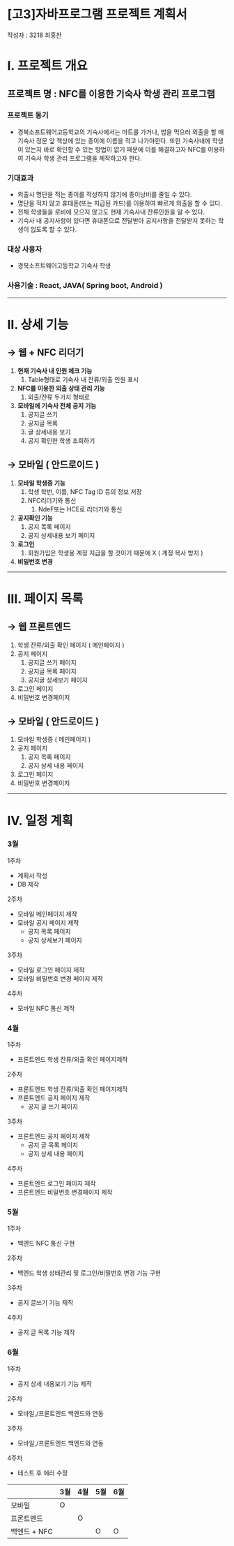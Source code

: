 # [고3]자바프로그램 프로젝트 계획서

작성자 : 3218 최홍찬

# I. 프로젝트 개요

## 프로젝트 명 : NFC를 이용한 기숙사 학생 관리 프로그램

### 프로젝트 동기

- 경북소프트웨어고등학교의 기숙사에서는 마트를 가거나, 밥을 먹으러 외출을 할 때 기숙사 정문 앞 책상에 있는 종이에 이름을 적고 나가야한다. 또한 기숙사내에 학생이 있는지 바로 확인할 수 있는 방법이 없기 때문에 이를 해결하고자 NFC를 이용하여 기숙사 학생 관리 프로그램을 제작하고자 한다.

### 기대효과

- 외출시 명단을 적는 종이를 작성하지 않기에 종이낭비를 줄일 수 있다.
- 명단을 적지 않고 휴대폰(또는 지급된 카드)를 이용하여 빠르게 외출을 할 수 있다.
- 전체 학생들을 로비에 모으지 않고도 현재 기숙사내 잔류인원을 알 수 있다.
- 기숙사 내 공지사항이 있다면 휴대폰으로 전달받아 공지사항을 전달받지 못하는 학생이 없도록 할 수 있다.

### 대상 사용자

- 경북소프트웨어고등학교 기숙사 학생

### 사용기술 : React, JAVA( Spring boot, Android )

---

# II. 상세 기능

## → 웹 + NFC 리더기

1. **현재 기숙사 내 인원 체크 기능**
    1. Table형태로 기숙사 내 잔류/외출 인원 표시 
2. **NFC를 이용한 외출 상태 관리 기능**
    1. 외출/잔류 두가지 형태로 
3. **모바일에 기숙사 전체 공지 기능**
    1. 공지글 쓰기
    2. 공지글 목록
    3. 글 상세내용 보기
    4. 공지 확인한 학생 조회하기

## → 모바일 ( 안드로이드 )

1. **모바일 학생증 기능**
    1. 학생 학번, 이름, NFC Tag ID 등의 정보 저장
    2. NFC리더기와 통신
        1. NdeF또는 HCE로 리더기와 통신
2. **공지확인 기능**
    1. 공지 목록 페이지
    2. 공지 상세내용 보기 페이지
3. **로그인**
    1. 회원가입은 학생용 계정 지급을 할 것이기 때문에 X ( 계정 복사 방지 )
4. **비밀번호 변경**

---

# III. 페이지 목록

## → 웹 프론트엔드

1. 학생 잔류/외출 확인 페이지 ( 메인페이지 )
2. 공지 페이지
    1. 공지글 쓰기 페이지
    2. 공지글 목록 페이지
    3. 공지글 상세보기 페이지
3. 로그인 페이지
4. 비밀번호 변경페이지

## → 모바일 ( 안드로이드 )

1. 모바일 학생증 ( 메인페이지 )
2. 공지 페이지
    1. 공지 목록 페이지
    2. 공지 상세 내용 페이지
3. 로그인 페이지
4. 비밀번호 변경페이지

---

# IV. 일정 계획

### 3월

1주차

- 계획서 작성
- DB 제작

2주차

- 모바일 메인페이지 제작
- 모바일  공지 페이지 제작
    - 공지 목록 페이지
    - 공지 상세보기 페이지

3주차

- 모바일  로그인 페이지 제작
- 모바일  비밀번호 변경 페이지 제작

4주차 

- 모바일  NFC 통신 제작

### 4월

1주차

- 프론트엔드 학생 잔류/외출 확인 페이지제작

2주차

- 프론트엔드 학생 잔류/외출 확인 페이지제작
- 프론트엔드 공지 페이지 제작
    - 공지 글 쓰기 페이지

3주차

- 프론트엔드 공지 페이지 제작
    - 공지 글 목록 페이지
    - 공지 상세 내용 페이지

4주차

- 프론트엔드 로그인 페이지 제작
- 프론트엔드 비밀번호 변경페이지 제작

### 5월

1주차

- 백엔드 NFC 통신 구현

2주차

- 백엔드 학생 상태관리 및 로그인/비밀번호 변경 기능 구현

3주차

- 공지 글쓰기 기능 제작

4주차

- 공지 글 목록 기능 제작

### 6월

1주차

- 공지 상세 내용보기 기능 제작

2주차

- 모바일,/프론트엔드 백엔드와 연동

3주차

- 모바일,/프론트엔드 백엔드와 연동

4주차

- 테스트 후 에러 수정

|  |           3월 |           4월 |           5월 |           6월 |
| --- | --- | --- | --- | --- |
| 모바일 |            O |  |  |  |
| 프론트엔드 |  |            O |       |  |
| 백엔드 + NFC |  |         |            O |            O |
